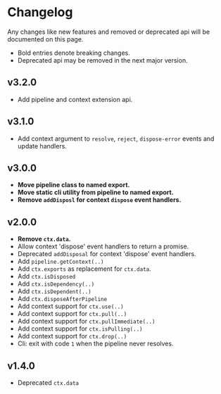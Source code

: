 # Changelog
Any changes like new features and removed or deprecated api will be documented on this page.<br>
+ Bold entries denote breaking changes.
+ Deprecated api may be removed in the next major version.

## v3.2.0
+ Add pipeline and context extension api.

## v3.1.0
+ Add context argument to `resolve`, `reject`, `dispose-error` events and update handlers.

## v3.0.0
+ **Move pipeline class to named export.**
+ **Move static cli utility from pipeline to named export.**
+ **Remove `addDisposl` for context `dispose` event handlers.**

## v2.0.0
+ **Remove `ctx.data`.**
+ Allow context 'dispose' event handlers to return a promise.
+ Deprecated `addDisposal` for context 'dispose' event handlers.
+ Add `pipeline.getContext(..)`
+ Add `ctx.exports` as replacement for `ctx.data`.
+ Add `ctx.isDisposed`
+ Add `ctx.isDependency(..)`
+ Add `ctx.isDependent(..)`
+ Add `ctx.disposeAfterPipeline`
+ Add context support for `ctx.use(..)`
+ Add context support for `ctx.pull(..)`
+ Add context support for `ctx.pullImmediate(..)`
+ Add context support for `ctx.isPulling(..)`
+ Add context support for `ctx.drop(..)`
+ Cli: exit with code `1` when the pipeline never resolves.

## v1.4.0
+ Deprecated `ctx.data`
